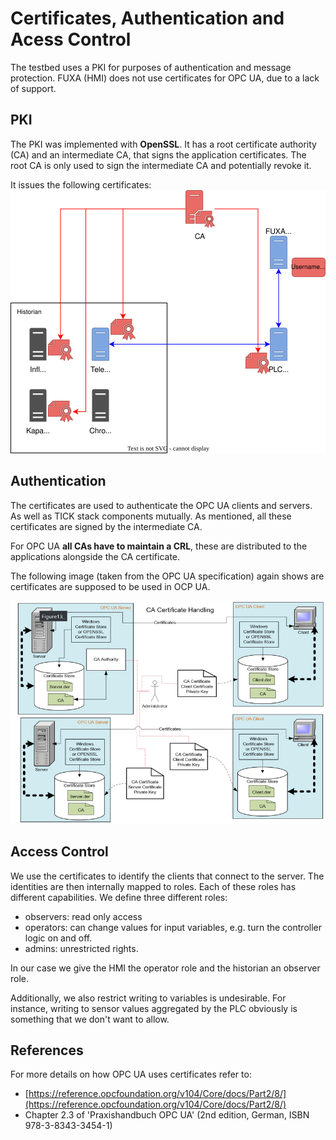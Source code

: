 # Certificates, Authentication and Acess Control

The testbed uses a PKI for purposes of authentication and message protection. FUXA (HMI) does not use certificates for OPC UA, due to a lack of support.

## PKI

The PKI was implemented with **OpenSSL**. It has a root certificate authority (CA) and an intermediate CA, that signs the application certificates. The root CA is only used to sign the intermediate CA and potentially revoke it.

It issues the following certificates:
![Image](./images/testbed-auth.drawio.svg)

## Authentication

The certificates are used to authenticate the OPC UA clients and servers.
As well as TICK stack components mutually.
As mentioned, all these certificates are signed by the intermediate CA.

For OPC UA **all CAs have to maintain a CRL**, these are distributed to the applications alongside the CA certificate.

The following image (taken from the OPC UA specification) again shows are certificates are supposed to be used in OCP UA.

![Image](./images/opc-ua-certificate.png)


## Access Control

We use the certificates to identify the clients that connect to the server.
The identities are then internally mapped to roles.
Each of these roles has different capabilities.
We define three different roles:

- observers: read only access
- operators: can change values for input variables, e.g. turn the controller logic on and off.
- admins: unrestricted rights.

In our case we give the HMI the operator role and the historian an observer role.

Additionally, we also restrict writing to variables is undesirable.
For instance, writing to sensor values aggregated by the PLC obviously is something that we don't want to allow. 

## References

For more details on how OPC UA uses certificates refer to:
- [https://reference.opcfoundation.org/v104/Core/docs/Part2/8/](https://reference.opcfoundation.org/v104/Core/docs/Part2/8/)
- Chapter 2.3 of 'Praxishandbuch OPC UA' (2nd edition, German, ISBN 978-3-8343-3454-1)

<!-- https://reference.opcfoundation.org/v104/GDS/docs/7.1/ -->
